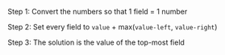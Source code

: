 Step 1: Convert the numbers so that 1 field  = 1 number

Step 2: Set every field to `value` + max(`value-left`, `value-right`)

Step 3: The solution is the value of the top-most field